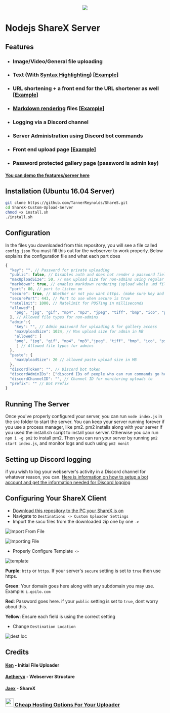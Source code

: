 <p align="center">
  <img src="https://qoilo.com/8yh8I9.gif">
</p>

# Nodejs ShareX Server
## Features

- ### Image/Video/General file uploading
- ### Text (With [Syntax Highlighting](https://highlightjs.org/)) [[Example](http://155.138.230.9/SSuaQ)]
- ### URL shortening + a front end for the URL shortener as well [[Example](http://155.138.230.9/short)]
- ### [Markdown rendering](https://github.com/jonschlinkert/remarkable) files [[Example](http://155.138.230.9/5xc9Jk)]
- ### Logging via a Discord channel
- ### Server Administration using Discord bot commands
- ### Front end upload page [[Example](http://155.138.230.9/upload)]
- ### Password protected gallery page (password is admin key)

#### [You can demo the features/server here](http://155.138.230.9/)

## Installation (Ubuntu 16.04 Server)
```sh
git clone https://github.com/TannerReynolds/ShareS.git
cd ShareX-Custom-Upload-Server
chmod +x install.sh
./install.sh
```

## Configuration

In the files you downloaded from this repository, you will see a file called `config.json` 
You must fill this out for the webserver to work properly. Below explains the configuration file and what each part does

```js
{
  "key": "", // Password for private uploading
  "public": false, // Disables auth and does not render a password field for /upload
  "maxUploadSize": 50, // max upload size for non-admins using regular key in MB
  "markdown": true, // enables markdown rendering (upload whole .md file for render)
  "port": 80, // port to listen on
  "secure": true, // Whether or not you want https. (make sure key and cert.pem are in src directory)
  "securePort": 443, // Port to use when secure is true
  "ratelimit": 1000, // Ratelimit for POSTing in milliseconds
  "allowed":[
    "png", "jpg", "gif", "mp4", "mp3", "jpeg", "tiff", "bmp", "ico", "psd", "eps", "raw", "cr2", "nef", "sr2", "orf", "svg", "wav", "webm", "aac", "flac", "ogg", "wma", "m4a", "gifv"
  ], // Allowed file types for non-admins
  "admin":{
    "key": "", // Admin password for uploading & for gallery access
    "maxUploadSize": 1024, // Max upload size for admin in MB
    "allowed": [
    "png", "jpg", "gif", "mp4", "mp3","jpeg", "tiff", "bmp", "ico", "psd", "eps", "raw", "cr2", "nef", "sr2", "orf", "svg", "wav", "webm", "aac", "flac", "ogg", "wma", "m4a", "gifv", "html"
     ] // Allowed file types for admins
  },
  "paste": {
    "maxUploadSize": 20 // allowed paste upload size in MB
  },
  "discordToken": "", // Discord bot token
  "discordAdminIDs": ["discord IDs of people who can run commands go here", "Like this"], // User IDs in an array
  "discordChannelID": "", // Channel ID for monitoring uploads to
  "prefix": "" // Bot Prefix
}
```

## Running The Server
Once you've properly configured your server, you can run `node index.js` in the src folder to start the server.
You can keep your server running forever if you use a process manager, like pm2. pm2 installs along with your server if you used the install.sh script to install your server. Otherwise you can run `npm i -g pm2` to install pm2. Then you can run your server by running `pm2 start index.js`, and monitor logs and such using `pm2 monit`

## Setting up Discord logging
if you wish to log your webserver's activity in a Discord channel for whatever reason, you can.
[Here is information on how to setup a bot account and get the information needed for Discord logging](https://github.com/reactiflux/discord-irc/wiki/Creating-a-discord-bot-&-getting-a-token)

## Configuring Your ShareX Client
 - [Download this repository to the PC your ShareX is on](https://github.com/TannerReynolds/ShareX-Custom-Upload-Server/archive/master.zip)
 - Navigate to `Destinations -> Custom Uploader Settings`
 - Import the sxcu files from the downloaded zip one by one `->`
  
  ![Import From File](https://qoilo.com/Ho38au)
  
  ![Importing File](https://qoilo.com/f3BN0R)
  
 - Properly Configure Template `->`
 
 ![template](https://qoilo.com/ZKEdQn)
 
 **Purple**: `http` or `https`. If your server's `secure` setting is set to `true` then use https.
 
 **Green**: Your domain goes here along with any subdomain you may use. Example: `i.qoilo.com`
 
 **Red**: Password goes here. if your `public` setting is set to `true`, dont worry about this.
 
 **Yellow**: Ensure each field is using the correct setting
 
 - Change `Destination Location`

![dest loc](https://qoilo.com/tDFV7n)

## Credits
#### [Ken](https://github.com/NotWeeb) - Initial File Uploader
#### [Aetheryx](https://github.com/aetheryx) - Webserver Structure
#### [Jaex](https://github.com/Jaex) - ShareX

### <a href="https://qoilo.com/hosting"><img src="https://qoilo.com/eWBpJt" width="26px">  Cheap Hosting Options For Your Uploader</a>
